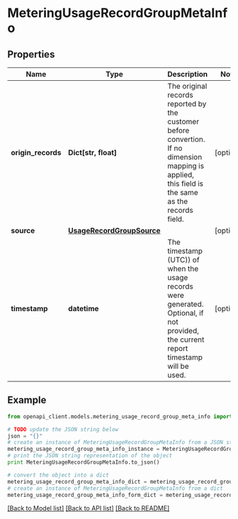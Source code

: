 # MeteringUsageRecordGroupMetaInfo


## Properties
Name | Type | Description | Notes
------------ | ------------- | ------------- | -------------
**origin_records** | **Dict[str, float]** | The original records reported by the customer before convertion. If no dimension mapping is applied, this field is the same as the records field. | [optional] 
**source** | [**UsageRecordGroupSource**](UsageRecordGroupSource.md) |  | [optional] 
**timestamp** | **datetime** | The timestamp (UTC)) of when the usage records were generated. Optional, if not provided, the current report timestamp will be used. | [optional] 

## Example

```python
from openapi_client.models.metering_usage_record_group_meta_info import MeteringUsageRecordGroupMetaInfo

# TODO update the JSON string below
json = "{}"
# create an instance of MeteringUsageRecordGroupMetaInfo from a JSON string
metering_usage_record_group_meta_info_instance = MeteringUsageRecordGroupMetaInfo.from_json(json)
# print the JSON string representation of the object
print MeteringUsageRecordGroupMetaInfo.to_json()

# convert the object into a dict
metering_usage_record_group_meta_info_dict = metering_usage_record_group_meta_info_instance.to_dict()
# create an instance of MeteringUsageRecordGroupMetaInfo from a dict
metering_usage_record_group_meta_info_form_dict = metering_usage_record_group_meta_info.from_dict(metering_usage_record_group_meta_info_dict)
```
[[Back to Model list]](../README.md#documentation-for-models) [[Back to API list]](../README.md#documentation-for-api-endpoints) [[Back to README]](../README.md)



